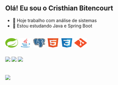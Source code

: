 ## Olá! Eu sou o Cristhian Bitencourt

- 🔭 Hoje trabalho com análise de sistemas
- 🌱 Estou estudando Java e Spring Boot

<div style="display: inline_block"><br>
  <img align="center" alt="cris-Spring" height="30" width="40" src="https://github.com/devicons/devicon/blob/master/icons/spring/spring-original.svg">
  <img align="center" alt="cris-Java" height="30" width="40" src="https://github.com/devicons/devicon/blob/master/icons/java/java-original.svg">
  <img align="center" alt="cris-postgre" height="30" width="40" src="https://github.com/devicons/devicon/blob/master/icons/postgresql/postgresql-original.svg">
  <img align="center" alt="cris-HTML" height="30" width="40" src="https://github.com/devicons/devicon/blob/master/icons/html5/html5-original.svg">
  <img align="center" alt="cris-CSS" height="30" width="40" src="https://github.com/devicons/devicon/blob/master/icons/css3/css3-original.svg">
  <img align="center" alt="cris-git" height="30" width="40" src="https://github.com/devicons/devicon/blob/master/icons/git/git-original.svg">
</div>

  ##
 
<div> 
  <a href="https://www.linkedin.com/in/cristhian-bitencourt-588b3317a/" target="_blank"><img src="https://img.shields.io/badge/-LinkedIn-%230077B5?style=for-the-badge&logo=linkedin&logoColor=white" target="_blank"></a> 
  <a href = "mailto:cristhianthiagok@yahoo.com"><img src="https://img.shields.io/badge/-Gmail-%23333?style=for-the-badge&logo=gmail&logoColor=white" target="_blank"></a>
    <a href="https://www.instagram.com/cristhianbiten/" target="_blank"><img src="https://img.shields.io/badge/-Instagram-%23E4405F?style=for-the-badge&logo=instagram&logoColor=white" target="_blank"></a>
</div>

#

<div>
<a href="https://github.com/cristhianbiten">
<img height="180em" src="https://github-readme-stats.vercel.app/api/top-langs/?username=cristhianbiten&layout=compact&langs_count=7&theme=dark"/>
</div>
